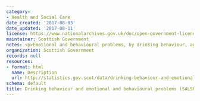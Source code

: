 ```yaml
---
category:
- Health and Social Care
date_created: '2017-08-03'
date_updated: '2017-08-11'
license: https://www.nationalarchives.gov.uk/doc/open-government-licence/version/3/
maintainer: Scottish Government
notes: <p>Emotional and behavioural problems, by drinking behaviour, age, and gender</p>
organization: Scottish Government
records: null
resources:
- format: html
  name: Description
  url: http://statistics.gov.scot/data/drinking-behaviour-and-emotional-and-behavioural-problems-salsus
schema: default
title: Drinking behaviour and emotional and behavioural problems (SALSUS)
---
```

